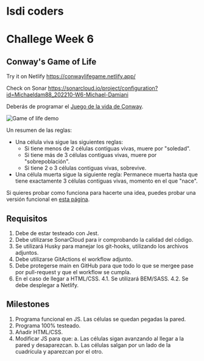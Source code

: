 # Isdi coders

# Challege Week 6

## Conway's Game of Life

Try it on Netlify
https://conwaylifegame.netlify.app/

Check on Sonar
https://sonarcloud.io/project/configuration?id=Michaeldam88_202210-W6-Michael-Damiani

Deberás de programar el [Juego de la vida de Conway](https://es.wikipedia.org/wiki/Juego_de_la_vida).

![Game of life demo](https://www.jakubkonka.com/images/gof.gif)

Un resumen de las reglas:

-   Una célula viva sigue las siguientes reglas:
    -   Si tiene menos de 2 células contiguas vivas, muere por "soledad".
    -   Si tiene más de 3 células contiguas vivas, muere por "sobrepoblación".
    -   Si tiene 2 o 3 células contiguas vivas, sobrevive.
-   Una célula muerta sigue la siguiente regla: Permanece muerta hasta que tiene exactamente 3 células contiguas vivas, momento en el que "nace".

Si quieres probar como funciona para hacerte una idea, puedes probar una versión funcional en [esta página](https://playgameoflife.com/).

## Requisitos

1. Debe de estar testeado con Jest.
2. Debe utilizarse SonarCloud para ir comprobando la calidad del código.
3. Se utilizará Husky para manejar los git-hooks, utilizando los archivos adjuntos.
4. Debe utilizarse GitActions el workflow adjunto.
5. Debe protegerse main en GitHub para que todo lo que se mergee pase por pull-request y que el workflow se cumpla.
6. En el caso de llegar a HTML/CSS.
   4.1. Se utilizará BEM/SASS.
   4.2. Se debe desplegar a Netlify.

## Milestones

1. Programa funcional en JS. Las células se quedan pegadas la pared.
2. Programa 100% testeado.
3. Añadir HTML/CSS.
4. Modificar JS para que:
   a. Las células sigan avanzando al llegar a la pared y desaparezcan.
   b. Las células salgan por un lado de la cuadrícula y aparezcan por el otro.
